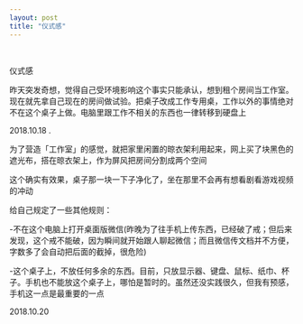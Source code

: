 ```yaml
---
layout: post
title: "仪式感"
---
```


  
&nbsp;
&nbsp;


仪式感

昨天突发奇想，觉得自己受环境影响这个事实只能承认，想到租个房间当工作室。现在就先拿自己现在的房间做试验。把桌子改成工作专用桌，工作以外的事情绝对不在这个桌子上做。电脑里跟工作不相关的东西也一律转移到硬盘上

2018.10.18
.

为了营造「工作室」的感觉，就把家里闲置的晾衣架利用起来，网上买了块黑色的遮光布，搭在晾衣架上，作为屏风把房间分割成两个空间

这个确实有效果，桌子那一块一下子净化了，坐在那里不会再有想看剧看游戏视频的冲动

给自己规定了一些其他规则：

-不在这个电脑上打开桌面版微信(昨晚为了往手机上传东西，已经破了戒；但后来发现，这个戒不能破，因为瞬间就开始跟人聊起微信；而且微信传文档并不方便，字数多了会自动把后面的截掉，很危险)

-这个桌子上，不放任何多余的东西。目前，只放显示器、键盘、鼠标、纸巾、杯子。手机也不能放这个桌子上，哪怕是暂时的。虽然还没实践很久，但我有预感，手机这一点是最重要的一点

2018.10.20